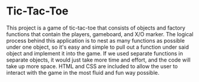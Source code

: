 # Tic-Tac-Toe

This project is a game of tic-tac-toe that consists of objects and 
factory functions that contain the players, gameboard, and X/O marker.
The logical process behind this application is to nest as many functions
as possible under one object, so it's easy and simple to pull out 
a function under said object and implement it into the game. If we used
separate functions in separate objects, it would just take more time and 
effort, and the code will take up more space. HTML and CSS are included
to allow the user to interact with the game in the most fluid and fun way 
possible. 